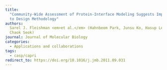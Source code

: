 ```yaml
---
title:
  "Community-Wide Assessment of Protein-Interface Modeling Suggests Improvements
  to Design Methodology"
authors:
  Sarel J. Fleishman <em>et al.</em> (Hahnbeom Park, Junsu Ko, Hasup Lee and
  Chaok Seok)
journal: Journal of Molecular Biology
categories:
  - Applications and collaborations
tags:
  - casp/capri
redirect_to: https://doi.org/10.1016/j.jmb.2011.09.031
---
```

